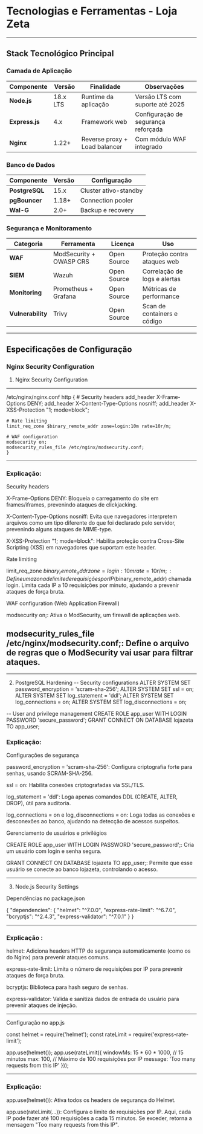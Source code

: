 # Tecnologias e Ferramentas - Loja Zeta

---

## Stack Tecnológico Principal

### Camada de Aplicação
| Componente  | Versão    | Finalidade                 | Observações                          |
|-------------|-----------|----------------------------|--------------------------------------|
| **Node.js** | 18.x LTS  | Runtime da aplicação       | Versão LTS com suporte até 2025      |
| **Express.js** | 4.x    | Framework web              | Configuração de segurança reforçada  |
| **Nginx**   | 1.22+     | Reverse proxy + Load balancer | Com módulo WAF integrado          |

### Banco de Dados
| Componente   | Versão | Configuração          |
|--------------|--------|----------------------|
| **PostgreSQL** | 15.x | Cluster ativo-standby |
| **pgBouncer**  | 1.18+| Connection pooler     |
| **Wal-G**      | 2.0+ | Backup e recovery     |

### Segurança e Monitoramento
| Categoria        | Ferramenta                  | Licença      | Uso                           |
|------------------|-----------------------------|--------------|-------------------------------|
| **WAF**          | ModSecurity + OWASP CRS     | Open Source  | Proteção contra ataques web   |
| **SIEM**         | Wazuh                       | Open Source  | Correlação de logs e alertas  |
| **Monitoring**   | Prometheus + Grafana        | Open Source  | Métricas de performance       |
| **Vulnerability**| Trivy                       | Open Source  | Scan de containers e código   |

---

## Especificações de Configuração

### Nginx Security Configuration
1. Nginx Security Configuration

---
   /etc/nginx/nginx.conf
    http {
    # Security headers
    add_header X-Frame-Options DENY;
    add_header X-Content-Type-Options nosniff;
    add_header X-XSS-Protection "1; mode=block";
    
    # Rate limiting
    limit_req_zone $binary_remote_addr zone=login:10m rate=10r/m;
    
    # WAF configuration
    modsecurity on;
    modsecurity_rules_file /etc/nginx/modsecurity.conf;
    }
---
### Explicação:

Security headers

  X-Frame-Options DENY: Bloqueia o carregamento do site em frames/iframes, prevenindo ataques de clickjacking.

 X-Content-Type-Options nosniff: Evita que navegadores interpretem arquivos como um tipo diferente do que foi declarado pelo servidor, prevenindo alguns ataques de MIME-type.
 
 X-XSS-Protection "1; mode=block": Habilita proteção contra Cross-Site Scripting (XSS) em navegadores que suportam este header.

 Rate limiting

limit_req_zone $binary_remote_addr zone=login:10m rate=10r/m;: Define uma zona de limite de requisições por IP ($binary_remote_addr) chamada login. Limita cada IP a 10 requisições por minuto, ajudando a prevenir ataques de força bruta.

WAF configuration (Web Application Firewall)

modsecurity on;: Ativa o ModSecurity, um firewall de aplicações web.

modsecurity_rules_file /etc/nginx/modsecurity.conf;: Define o arquivo de regras que o ModSecurity vai usar para filtrar ataques.
---

---

2. PostgreSQL Hardening
-- Security configurations
ALTER SYSTEM SET password_encryption = 'scram-sha-256';
ALTER SYSTEM SET ssl = on;
ALTER SYSTEM SET log_statement = 'ddl';
ALTER SYSTEM SET log_connections = on;
ALTER SYSTEM SET log_disconnections = on;

-- User and privilege management
CREATE ROLE app_user WITH LOGIN PASSWORD 'secure_password';
GRANT CONNECT ON DATABASE lojazeta TO app_user;

### Explicação:

Configurações de segurança

password_encryption = 'scram-sha-256': Configura criptografia forte para senhas, usando SCRAM-SHA-256.

ssl = on: Habilita conexões criptografadas via SSL/TLS.

log_statement = 'ddl': Loga apenas comandos DDL (CREATE, ALTER, DROP), útil para auditoria.

log_connections = on e log_disconnections = on: Loga todas as conexões e desconexões ao banco, ajudando na detecção de acessos suspeitos.

Gerenciamento de usuários e privilégios

CREATE ROLE app_user WITH LOGIN PASSWORD 'secure_password';: Cria um usuário com login e senha segura.

GRANT CONNECT ON DATABASE lojazeta TO app_user;: Permite que esse usuário se conecte ao banco lojazeta, controlando o acesso.

---

3. Node.js Security Settings

Dependências no package.json

{
  "dependencies": {
    "helmet": "^7.0.0",
    "express-rate-limit": "^6.7.0",
    "bcryptjs": "^2.4.3",
    "express-validator": "^7.0.1"
  }
}

---

### Explicação :

helmet: Adiciona headers HTTP de segurança automaticamente (como os do Nginx) para prevenir ataques comuns.

express-rate-limit: Limita o número de requisições por IP para prevenir ataques de força bruta.

bcryptjs: Biblioteca para hash seguro de senhas.

express-validator: Valida e sanitiza dados de entrada do usuário para prevenir ataques de injeção.

---

Configuração no app.js

const helmet = require('helmet');
const rateLimit = require('express-rate-limit');

app.use(helmet());
app.use(rateLimit({
    windowMs: 15 * 60 * 1000, // 15 minutos
    max: 100, // Máximo de 100 requisições por IP
    message: 'Too many requests from this IP'
}));

---

### Explicação:

app.use(helmet()): Ativa todos os headers de segurança do Helmet.

app.use(rateLimit(...)): Configura o limite de requisições por IP. Aqui, cada IP pode fazer até 100 requisições a cada 15 minutos. Se exceder, retorna a mensagem "Too many requests from this IP".